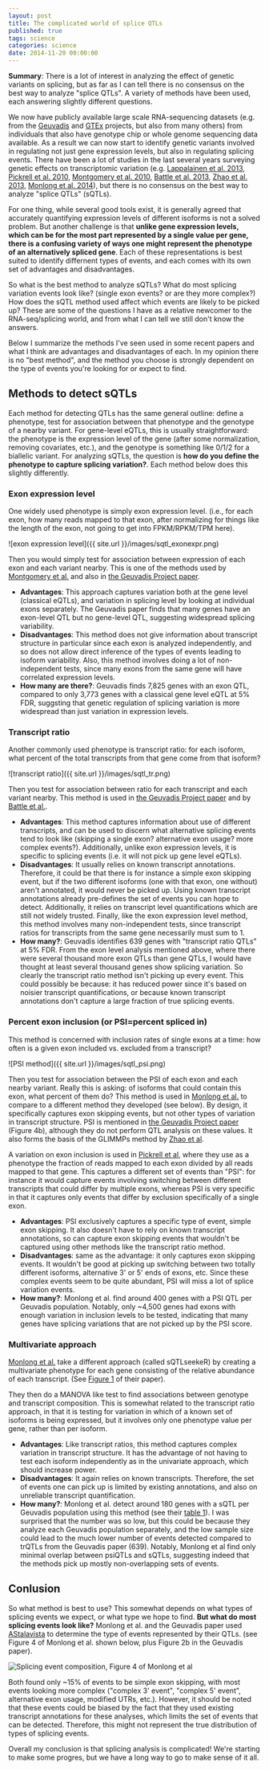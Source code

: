 ```yaml
---
layout: post
title: The complicated world of splice QTLs
published: true
tags: science
categories: science
date: 2014-11-20 00:00:00
---
```


**Summary**: There is a lot of interest in analyzing the effect of genetic variants on splicing, but as far as I can tell there is no consensus on the best way to analyze "splice QTLs". A variety of methods have been used, each answering slightly different questions.

We now have publicly available large scale RNA-sequencing datasets (e.g. from the [Geuvadis](http://www.geuvadis.org/web/geuvadis) and [GTEx](http://www.gtexportal.org/home/) projects, but also from many others) from individuals that also have genotype chip or whole genome sequencing data available. As a result we can now start to identify genetic variants involved in regulating not just gene expression levels, but also in regulating splicing events. There have been a lot of studies in the last several years surveying genetic effects on transcriptomic variation (e.g. [Lappalainen et al. 2013](http://www.nature.com/nature/journal/v501/n7468/full/nature12531.html), [Pickrell et al. 2010](http://www.nature.com/nature/journal/v464/n7289/full/nature08872.html), [Montgomery et al. 2010](http://www.nature.com/nature/journal/v464/n7289/abs/nature08903.html), [Battle et al. 2013](http://genome.cshlp.org/content/early/2013/10/02/gr.155192.113.abstract), [Zhao et al. 2013](http://genomebiology.com/content/14/7/R74), [Monlong et al. 2014](http://www.nature.com/ncomms/2014/140820/ncomms5698/abs/ncomms5698.html)), but there is no consensus on the best way to analyze "splice QTLs" (sQTLs).

For one thing, while several good tools exist, it is generally agreed that accurately quantifying expression levels of different isoforms is not a solved problem. But another challenge is that **unlike gene expression levels, which can be for the most part represented by a single value per gene, there is a confusing variety of ways one might represent the phenotype of an alternatively spliced gene**. Each of these representations is best suited to identify differnent types of events, and each comes with its own set of advantages and disadvantages. 

So what is the best method to analyze sQTLs? What do most splicing variation events look like? (single exon events? or are they more complex?) How does the sQTL method used affect which events are likely to be picked up? These are some of the questions I have as a relative newcomer to the RNA-seq/splicing world, and from what I can tell we still don't know the answers.

Below I summarize the methods I've seen used in some recent papers and what I think are advantages and disadvantages of each. In my opinion there is no "best method", and the method you choose is strongly dependent on the type of events you're looking for or expect to find.

## Methods to detect sQTLs
Each method for detecting QTLs has the same general outline: define a phenotype, test for association between that phenotype and the genotype of a nearby variant. For gene-level eQTLs, this is usually straightforward: the phenotype is the expression level of the gene (after some normalization, removing covariates, etc.), and the genotype is something like 0/1/2 for a biallelic variant. For analyzing sQTLs, the question is **how do you define the phenotype to capture splicing variation?**. Each method below does this slightly differently.

### Exon expression level
One widely used phenotype is simply exon expression level. (i.e., for each exon, how many reads mapped to that exon, after normalizing for things like the length of the exon, not going to get into FPKM/RPKM/TPM here).

![exon expression level]({{ site.url }}/images/sqtl_exonexpr.png)

Then you would simply test for association between expression of each exon and each variant nearby. This is one of the methods used by [Montgomery et al.](http://www.nature.com/nature/journal/v464/n7289/abs/nature08903.html) and also in [the Geuvadis Project paper](http://www.nature.com/nature/journal/v501/n7468/full/nature12531.html). 

* **Advantages**: This approach captures variation both at the gene level (classical eQTLs), and variation in splicing level by looking at individual exons separately. The Geuvadis paper finds that many genes have an exon-level QTL but no gene-level QTL, suggesting widespread splicing variability.
* **Disadvantages**: This method does not give information about transcript structure in particular since each exon is analyzed independently, and so does not allow direct inference of the types of events leading to isoform variability. Also, this method involves doing a lot of non-independent tests, since many exons from the same gene will have correlated expression levels.
* **How many are there?**: Geuvadis finds 7,825 genes with an exon QTL, compared to only 3,773 genes with a classical gene level eQTL at 5% FDR, suggsting that genetic regulation of splicing variation is more widespread than just variation in expression levels. 

### Transcript ratio
Another commonly used phenotype is transcript ratio: for each isoform, what percent of the total transcripts from that gene come from that isoform?

![transcript ratio]({{ site.url }}/images/sqtl_tr.png)

Then you test for association between ratio for each transcript and each variant nearby. This method is used in [the Geuvadis Project paper](http://www.nature.com/nature/journal/v501/n7468/full/nature12531.html) and by [Battle et al.](http://genome.cshlp.org/content/early/2013/10/02/gr.155192.113.abstract).

* **Advantages**: This method captures information about use of different transcripts, and can be used to discern what alternative splicing events tend to look like (skipping a single exon? alternative exon usage? more complex events?). Additionally, unlike exon expression levels, it is specific to splicing events (i.e. it will not pick up gene level eQTLs).
* **Disadvantages**: It usually relies on known transcript annotations. Therefore, it could be that there is for instance a simple exon skipping event, but if the two different isoforms (one with that exon, one without) aren't annotated, it would never be picked up. Using known transcript annotations already pre-defines the set of events you can hope to detect. Additionally, it relies on transcript level quantifications which are still not widely trusted. Finally, like the exon expression level method, this method involves many non-independent tests, since transcript ratios for transcripts from the same gene necessarily must sum to 1.
* **How many?**: Geuvadis identifies 639 genes with "transcript ratio QTLs" at 5% FDR. From the exon level analysis mentioned above, where there were several thousand more exon QTLs than gene QTLs, I would have thought at least several thousand genes show splicing variation. So clearly the transcript ratio method isn't picking up every event. This could possibly be because: it has reduced power since it's based on noisier transcript quantifications, or because known transcript annotations don't capture a large fraction of true splicing events.

### Percent exon inclusion (or PSI=percent spliced in)

This method is concerned with inclusion rates of single exons at a time: how often is a given exon included vs. excluded from a transcript?

![PSI method]({{ site.url }}/images/sqtl_psi.png)

Then you test for association between the PSI of each exon and each nearby variant. Really this is asking: of isoforms that could contain this exon, what percent of them do? This method is used in [Monlong et al.](http://www.nature.com/ncomms/2014/140820/ncomms5698/abs/ncomms5698.html) to compare to a different method they developed (see below). By design, it specifically captures exon skipping events, but not other types of variation in transcript structure. PSI is mentioned in [the Geuvadis Project paper](http://www.nature.com/nature/journal/v501/n7468/full/nature12531.html) (Figure 4b), although they do not perform QTL analysis on these values. It also forms the basis of the GLIMMPs method by [Zhao et al](http://genomebiology.com/content/14/7/R74).

A variation on exon inclusion is used in [Pickrell et al](http://www.nature.com/nature/journal/v464/n7289/full/nature08872.html), where they use as a phenotype the fraction of reads mapped to each exon divided by all reads mapped to that gene. This captures a different set of events than "PSI": for instance it would capture events involving switching between different transcripts that could differ by multiple exons, whereas PSI is very specific in that it captures only events that differ by exclusion specifically of a single exon.

* **Advantages**: PSI exclusively captures a specific type of event, simple exon skipping. It also doesn't have to rely on known transcript annotations, so can capture exon skipping events that wouldn't be captured using other methods like the transcript ratio method.
* **Disadvantages**: same as the advantage: it only captures exon skipping events. It wouldn't be good at picking up switching between two totally different isoforms, alternative 3' or 5' ends of exons, etc. Since these complex events seem to be quite abundant, PSI will miss a lot of splice variation events.
* **How many?**: Monlong et al. find around 400 genes with a PSI QTL per Geuvadis population. Notably, only ~4,500 genes had exons with enough variation in inclusion levels to be tested, indicating that many genes have splicing variations that are not picked up by the PSI score.

### Multivariate approach

[Monlong et al.](http://www.nature.com/ncomms/2014/140820/ncomms5698/abs/ncomms5698.html) take a different approach (called sQTLseekeR) by creating a multivariate phenotype for each gene consisting of the relative abundance of each transcript. (See [Figure 1](http://www.nature.com/ncomms/2014/140820/ncomms5698/images/ncomms5698-f1.jpg) of their paper).

They then do a MANOVA like test to find associations between genotype and transcript composition. This is somewhat related to the transcript ratio approach, in that it is testing for variation in which of a known set of isoforms is being expressed, but it involves only one phenotype value per gene, rather than per isoform.

* **Advantages**: Like transcript ratios, this method captures complex variation in transcript structure. It has the advantage of not having to test each isoform independently as in the univariate approach, which should increase power.
* **Disadvantages**: It again relies on known transcripts. Therefore, the set of events one can pick up is limited by existing annotations, and also on unreliable transcript quantification.
* **How many?**: Monlong et al. detect around 180 genes with a sQTL per Geuvadis population using this method (see their [table 1](http://www.nature.com/ncomms/2014/140820/ncomms5698/fig_tab/ncomms5698_T1.html)). I was surprised that the number was so low, but this could be because they analyze each Geuvadis population separately, and the low sample size could lead to the much lower number of events detected compared to trQTLs from the Geuvadis paper (639). Notably, Monlong et al find only minimal overlap between psiQTLs and sQTLs, suggesting indeed that the methods pick up mostly non-overlapping sets of events.

## Conlusion
So what method is best to use? This somewhat depends on what types of splicing events we expect, or what type we hope to find. **But what do most splicing events look like?** Monlong et al. and the Geuvadis paper used [AStalavista](http://genome.crg.es/astalavista/) to determine the type of events represented by their QTLs. (see Figure 4 of Monlong et al. shown below, plus Figure 2b in the Geuvadis paper).

![Splicing event composition, Figure 4 of Monlong et al](http://www.nature.com/ncomms/2014/140820/ncomms5698/images_article/ncomms5698-f4.jpg)

Both found only ~15% of events to be simple exon skipping, with most events looking more complex ("complex 3' event", "complex 5' event", alternative exon usage, modified UTRs, etc.). However, it should be noted that these events could be biased by the fact that they used existing transcript annotations for these analyses, which limits the set of events that can be detected. Therefore, this might not represent the true distribution of types of splicing events.

Overall my conclusion is that splicing analysis is complicated! We're starting to make some progres, but we have a long way to go to make sense of it all.